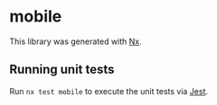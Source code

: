 # mobile

This library was generated with [Nx](https://nx.dev).

## Running unit tests

Run `nx test mobile` to execute the unit tests via [Jest](https://jestjs.io).
